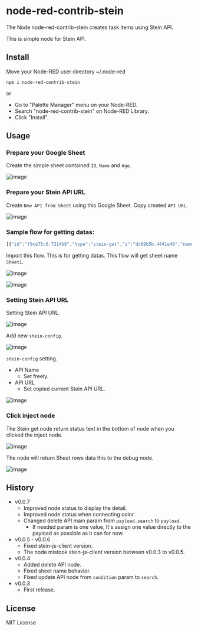 # node-red-contrib-stein

The Node node-red-contrib-stein creates task items using Stein API.

This is simple node for Stein API.

## Install

Move your Node-RED user directory ~/.node-red

```
npm i node-red-contrib-stein
```

or

* Go to "Palette Manager" menu on your Node-RED.
* Search "node-red-contrib-stein" on Node-RED Library.
* Click "Install".

## Usage

### Prepare your Google Sheet

Create the simple sheet contained `ID`, `Name` and `Age`.

![image](https://i.gyazo.com/14d1f0db881f862139f76c1370f2011e.png)

### Prepare your Stein API URL

Create `New API from Sheet` using this Google Sheet. Copy created `API URL`.

![image](https://i.gyazo.com/69ecee83527b35f1515b31928677168a.png)

### Sample flow for getting datas:

```js
[{"id":"f9ce75c6.7314b8","type":"stein-get","z":"dd89b5b.4441e48","name":"","sheet":"Sheet1","apiurl":"","x":460,"y":120,"wires":[["e2e89214.1c0c5"]]},{"id":"12d9e829.970328","type":"inject","z":"dd89b5b.4441e48","name":"","props":[{"p":"payload"},{"p":"topic","vt":"str"}],"repeat":"","crontab":"","once":false,"onceDelay":0.1,"topic":"","payload":"","payloadType":"date","x":260,"y":120,"wires":[["f9ce75c6.7314b8"]]},{"id":"e2e89214.1c0c5","type":"debug","z":"dd89b5b.4441e48","name":"","active":true,"tosidebar":true,"console":false,"tostatus":false,"complete":"false","statusVal":"","statusType":"auto","x":650,"y":120,"wires":[]},{"id":"cd36427a.414a8","type":"comment","z":"dd89b5b.4441e48","name":"Get","info":"","x":210,"y":80,"wires":[]}]
```

Import this flow. This is for getting datas. This flow will get sheet name `Sheet1`.

![image](https://i.gyazo.com/87f72364e04d9ec6ffd9f5ffd88bfbce.png)

![image](https://i.gyazo.com/1d6c9848d341c78d38708d49821bae7d.png)

### Setting Stein API URL

Setting Stein API URL.

![image](https://i.gyazo.com/10330a39c468e6becb5aeeebbd1d7f17.png)

Add new `stein-config`.

![image](https://i.gyazo.com/f9a8e03e1492e2f21f0ace5b08463cd2.png)

`stein-config` setting.

* API Name
  * Set freely.
* API URL
  * Set copied current Stein API URL.

![image](https://i.gyazo.com/cd0a3e9405c46f0cbecdf2cd1156ce92.png)

### Click inject node

The Stein get node return status text in the bottom of node when you clicked the inject node.

![image](https://i.gyazo.com/6a354bbc0d5ea9ed44e05a8ca66cee28.png)

The node will return Sheet rows data this to the debug node.

![image](https://i.gyazo.com/85b70ea66cc52a3d7ad8bdd851a15371.png)

## History

* v0.0.7
  * Improved node status to display the detail.
  * Improved node status when connecting color.
  * Changed delete API main param from `payload.search` to `payload`.
    * If needed param is one value, It's assign one value directly to the payload as possible as it can for now.
* v0.0.5 - v0.0.6
  * Fixed stein-js-client version.
  * The node mistook stein-js-client version between v0.0.3 to v0.0.5. 
* v0.0.4
  * Added delete API node.
  * Fixed sheet name behavior.
  * Fixed update API node from `condition` param to `search`.
* v0.0.3
  * First release.

## License

MIT License